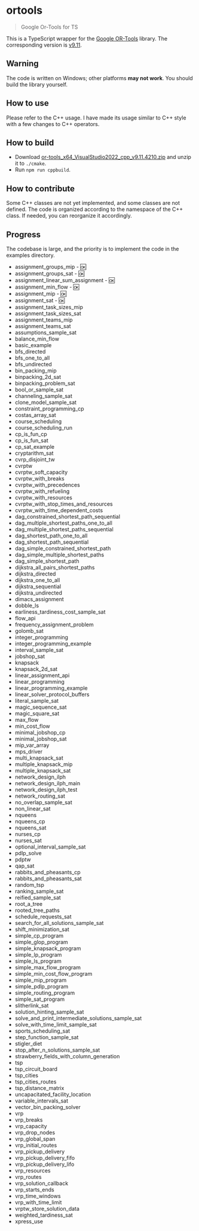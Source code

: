 # ortools

> Google Or-Tools for TS

This is a TypeScript wrapper for the [Google OR-Tools](https://github.com/google/or-tools) library.
The corresponding version is [v9.11](https://github.com/google/or-tools/releases/tag/v9.11).

## Warning

The code is written on Windows; other platforms **may not work**.
You should build the library yourself.

## How to use

Please refer to the C++ usage.
I have made its usage similar to C++ style with a few changes to C++ operators.

## How to build

- Download [or-tools_x64_VisualStudio2022_cpp_v9.11.4210.zip](https://github.com/google/or-tools/releases/download/v9.11/or-tools_x64_VisualStudio2022_cpp_v9.11.4210.zip) and unzip it to `./cmake`.
- Run `npm run cppbuild`.

## How to contribute

Some C++ classes are not yet implemented, and some classes are not defined. The code is organized according to the namespace of the C++ class. If needed, you can reorganize it accordingly.

## Progress

The codebase is large, and the priority is to implement the code in the examples directory.

- assignment_groups_mip - 🆗
- assignment_groups_sat - 🆗
- assignment_linear_sum_assignment - 🆗
- assignment_min_flow - 🆗
- assignment_mip - 🆗
- assignment_sat - 🆗
- assignment_task_sizes_mip
- assignment_task_sizes_sat
- assignment_teams_mip
- assignment_teams_sat
- assumptions_sample_sat
- balance_min_flow
- basic_example
- bfs_directed
- bfs_one_to_all
- bfs_undirected
- bin_packing_mip
- binpacking_2d_sat
- binpacking_problem_sat
- bool_or_sample_sat
- channeling_sample_sat
- clone_model_sample_sat
- constraint_programming_cp
- costas_array_sat
- course_scheduling
- course_scheduling_run
- cp_is_fun_cp
- cp_is_fun_sat
- cp_sat_example
- cryptarithm_sat
- cvrp_disjoint_tw
- cvrptw
- cvrptw_soft_capacity
- cvrptw_with_breaks
- cvrptw_with_precedences
- cvrptw_with_refueling
- cvrptw_with_resources
- cvrptw_with_stop_times_and_resources
- cvrptw_with_time_dependent_costs
- dag_constrained_shortest_path_sequential
- dag_multiple_shortest_paths_one_to_all
- dag_multiple_shortest_paths_sequential
- dag_shortest_path_one_to_all
- dag_shortest_path_sequential
- dag_simple_constrained_shortest_path
- dag_simple_multiple_shortest_paths
- dag_simple_shortest_path
- dijkstra_all_pairs_shortest_paths
- dijkstra_directed
- dijkstra_one_to_all
- dijkstra_sequential
- dijkstra_undirected
- dimacs_assignment
- dobble_ls
- earliness_tardiness_cost_sample_sat
- flow_api
- frequency_assignment_problem
- golomb_sat
- integer_programming
- integer_programming_example
- interval_sample_sat
- jobshop_sat
- knapsack
- knapsack_2d_sat
- linear_assignment_api
- linear_programming
- linear_programming_example
- linear_solver_protocol_buffers
- literal_sample_sat
- magic_sequence_sat
- magic_square_sat
- max_flow
- min_cost_flow
- minimal_jobshop_cp
- minimal_jobshop_sat
- mip_var_array
- mps_driver
- multi_knapsack_sat
- multiple_knapsack_mip
- multiple_knapsack_sat
- network_design_ilph
- network_design_ilph_main
- network_design_ilph_test
- network_routing_sat
- no_overlap_sample_sat
- non_linear_sat
- nqueens
- nqueens_cp
- nqueens_sat
- nurses_cp
- nurses_sat
- optional_interval_sample_sat
- pdlp_solve
- pdptw
- qap_sat
- rabbits_and_pheasants_cp
- rabbits_and_pheasants_sat
- random_tsp
- ranking_sample_sat
- reified_sample_sat
- root_a_tree
- rooted_tree_paths
- schedule_requests_sat
- search_for_all_solutions_sample_sat
- shift_minimization_sat
- simple_cp_program
- simple_glop_program
- simple_knapsack_program
- simple_lp_program
- simple_ls_program
- simple_max_flow_program
- simple_min_cost_flow_program
- simple_mip_program
- simple_pdlp_program
- simple_routing_program
- simple_sat_program
- slitherlink_sat
- solution_hinting_sample_sat
- solve_and_print_intermediate_solutions_sample_sat
- solve_with_time_limit_sample_sat
- sports_scheduling_sat
- step_function_sample_sat
- stigler_diet
- stop_after_n_solutions_sample_sat
- strawberry_fields_with_column_generation
- tsp
- tsp_circuit_board
- tsp_cities
- tsp_cities_routes
- tsp_distance_matrix
- uncapacitated_facility_location
- variable_intervals_sat
- vector_bin_packing_solver
- vrp
- vrp_breaks
- vrp_capacity
- vrp_drop_nodes
- vrp_global_span
- vrp_initial_routes
- vrp_pickup_delivery
- vrp_pickup_delivery_fifo
- vrp_pickup_delivery_lifo
- vrp_resources
- vrp_routes
- vrp_solution_callback
- vrp_starts_ends
- vrp_time_windows
- vrp_with_time_limit
- vrptw_store_solution_data
- weighted_tardiness_sat
- xpress_use
